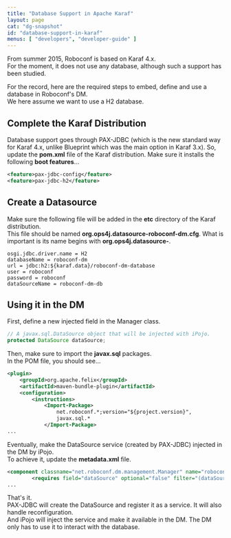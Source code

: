 ```yaml
---
title: "Database Support in Apache Karaf"
layout: page
cat: "dg-snapshot"
id: "database-support-in-karaf"
menus: [ "developers", "developer-guide" ]
---
```


From summer 2015, Roboconf is based on Karaf 4.x.  
For the moment, it does not use any database, although such a support has been studied.

For the record, here are the required steps to embed, define and use a database in Roboconf's DM.  
We here assume we want to use a H2 database.


## Complete the Karaf Distribution

Database support goes through PAX-JDBC (which is the new standard way for Karaf 4.x, unlike
Blueprint which was the main option in Karaf 3.x). So, update the **pom.xml** file of the Karaf distribution.
Make sure it installs the following **boot features**...

```xml
<feature>pax-jdbc-config</feature>
<feature>pax-jdbc-h2</feature>
```

## Create a Datasource

Make sure the following file will be added in the **etc** directory of the Karaf distribution.  
This file should be named **org.ops4j.datasource-roboconf-dm.cfg**. What is important is its name begins with
**org.ops4j.datasource-**.

```properties
osgi.jdbc.driver.name = H2
databaseName = roboconf-dm
url = jdbc:h2:${karaf.data}/roboconf-dm-database
user = roboconf
password = roboconf
dataSourceName = roboconf-dm-db
```

## Using it in the DM

First, define a new injected field in the Manager class.

```java
// A javax.sql.DataSource object that will be injected with iPojo.
protected DataSource dataSource;
```

Then, make sure to import the **javax.sql** packages.  
In the POM file, you should see...

```xml
<plugin>
	<groupId>org.apache.felix</groupId>
	<artifactId>maven-bundle-plugin</artifactId>
	<configuration>
		<instructions>
			<Import-Package>
				net.roboconf.*;version="${project.version}",
				javax.sql.*
			</Import-Package>
...
```

Eventually, make the DataSource service (created by PAX-JDBC) injected in the DM by iPojo.  
To achieve it, update the **metadata.xml** file.

```xml
<component classname="net.roboconf.dm.management.Manager" name="roboconf-dm" public="false">
		<requires field="dataSource" optional="false" filter="(dataSourceName=roboconf-dm-db)" />
...
```

That's it.  
PAX-JDBC will create the DataSource and register it as a service. It will also handle reconfiguration.  
And iPojo will inject the service and make it available in the DM. The DM only has to use it to interact with
the database.

